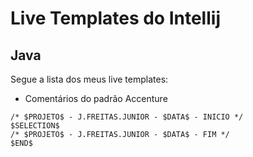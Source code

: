 # Live Templates do Intellij

## Java

Segue a lista dos meus live templates:

- Comentários do padrão Accenture

```
/* $PROJETO$ - J.FREITAS.JUNIOR - $DATA$ - INICIO */
$SELECTION$
/* $PROJETO$ - J.FREITAS.JUNIOR - $DATA$ - FIM */
$END$
```
